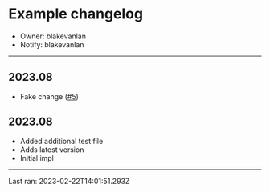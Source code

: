 # Example changelog
* Owner: blakevanlan
* Notify: blakevanlan

---

## 2023.08
* Fake change ([#5](https://github.com/canary-technologies-corp/periodic-changelog-action/pull/5))

## 2023.08
* Added additional test file
* Adds latest version
* Initial impl

---

Last ran: 2023-02-22T14:01:51.293Z